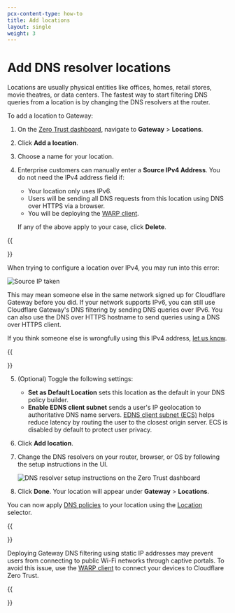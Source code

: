```yaml
---
pcx-content-type: how-to
title: Add locations
layout: single
weight: 3
---
```


# Add DNS resolver locations

Locations are usually physical entities like offices, homes, retail stores, movie theatres, or data centers. The fastest way to start filtering DNS queries from a location is by changing the DNS resolvers at the router.

To add a location to Gateway:

1. On the [Zero Trust dashboard](https://dash.teams.cloudflare.com), navigate to **Gateway** > **Locations**.

2. Click **Add a location**.

3. Choose a name for your location.

4. Enterprise customers can manually enter a **Source IPv4 Address**. You do not need the IPv4 address field if:

    - Your location only uses IPv6.
    - Users will be sending all DNS requests from this location using DNS over HTTPS via a browser.
    - You will be deploying the [WARP client](/cloudflare-one/connections/connect-devices/warp/).

    If any of the above apply to your case, click **Delete**.

{{<Aside type="note" header="Your IPv4 address is taken">}}

When trying to configure a location over IPv4, you may run into this error:

![Source IP taken](/cloudflare-one/static/documentation/policies/source-ip-taken.png)

This may mean someone else in the same network signed up for Cloudflare Gateway before you did. If your network supports IPv6, you can still use Cloudflare Gateway's DNS filtering by sending DNS queries over IPv6. You can also use the DNS over HTTPS hostname to send queries using a DNS over HTTPS client.

If you think someone else is wrongfully using this IPv4 address, [let us know](https://forms.gle/o9dLMjmCg6QtaDJ88).

{{</Aside>}}

5. (Optional) Toggle the following settings:
    - **Set as Default Location** sets this location as the default in your DNS policy builder.
    - **Enable EDNS client subnet** sends a user's IP geolocation to authoritative DNS name servers. [EDNS client subnet (ECS)](https://en.wikipedia.org/wiki/EDNS_Client_Subnet) helps reduce latency by routing the user to the closest origin server. ECS is disabled by default to protect user privacy.

6. Click **Add location**.

7. Change the DNS resolvers on your router, browser, or OS by following the setup instructions in the UI.

    ![DNS resolver setup instructions on the Zero Trust dashboard](/cloudflare-one/static/documentation/policies/location-setup-instructions.png)

8. Click **Done**. Your location will appear under **Gateway** > **Locations**.

You can now apply [DNS policies](/cloudflare-one/policies/filtering/dns-policies/) to your location using the [Location](/cloudflare-one/policies/filtering/dns-policies/#location) selector.

{{<Aside type="Warning" header="Warning">}}

Deploying Gateway DNS filtering using static IP addresses may prevent users from connecting to public Wi-Fi networks through captive portals. To avoid this issue, use the [WARP client](/cloudflare-one/connections/connect-devices/warp/) to connect your devices to Cloudflare Zero Trust.

{{</Aside>}}
